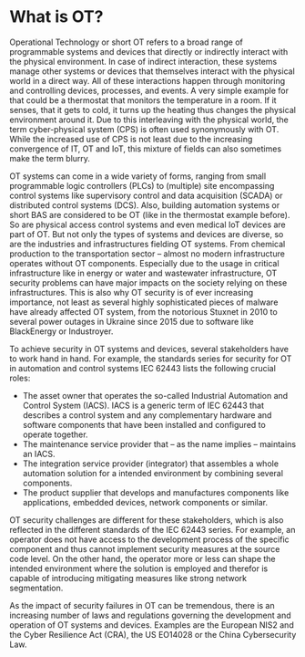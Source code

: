 # What is OT?

Operational Technology or short OT refers to a broad range of programmable systems and devices that directly or indirectly interact with the physical environment. In case of indirect interaction, these systems manage other systems or devices that themselves interact with the physical world in a direct way. All of these interactions happen through monitoring and controlling devices, processes, and events. A very simple example for that could be a thermostat that monitors the temperature in a room. If it senses, that it gets to cold, it turns up the heating thus changes the physical environment around it. Due to this interleaving with the physical world, the term cyber-physical system (CPS) is often used synonymously with OT. While the increased use of CPS is not least due to the increasing convergence of IT, OT and IoT, this mixture of fields can also sometimes make the term blurry.

OT systems can come in a wide variety of forms, ranging from small programmable logic controllers (PLCs) to (multiple) site encompassing control systems like supervisory control and data acquisition (SCADA) or distributed control systems (DCS). Also, building automation systems or short BAS are considered to be OT (like in the thermostat example before). So are physical access control systems and even medical IoT devices are part of OT. But not only the types of systems and devices are diverse, so are the industries and infrastructures fielding OT systems. From chemical production to the transportation sector – almost no modern infrastructure operates without OT components. Especially due to the usage in critical infrastructure like in energy or water and wastewater infrastructure, OT security problems can have major impacts on the society relying on these infrastructures. This is also why OT security is of ever increasing importance, not least as several highly sophisticated pieces of malware have already affected OT system, from the notorious Stuxnet in 2010 to several power outages in Ukraine since 2015 due to software like BlackEnergy or Industroyer.

To achieve security in OT systems and devices, several stakeholders have to work hand in hand. For example, the standards series for security for OT in automation and control systems IEC 62443 lists the following crucial roles:

- The asset owner that operates the so-called Industrial Automation and Control System (IACS). IACS is a generic term of IEC 62443 that describes a control system and any complementary hardware and software components that have been installed and configured to operate together.
- The maintenance service provider that – as the name implies – maintains an IACS.
- The integration service provider (integrator) that assembles a whole automation solution for a intended environment by combining several components.
- The product supplier that develops and manufactures components like applications, embedded devices, network components or similar.

OT security challenges are different for these stakeholders, which is also reflected in the different standards of the IEC 62443 series. For example, an operator does not have access to the development process of the specific component and thus cannot implement security measures at the source code level. On the other hand, the operator more or less can shape the intended environment where the solution is employed and therefor is capable of introducing mitigating measures like strong network segmentation.

As the impact of security failures in OT can be tremendous, there is an increasing number of laws and regulations governing the development and operation of OT systems and devices. Examples are the European NIS2 and the Cyber Resilience Act (CRA), the US EO14028 or the China Cybersecurity Law.
